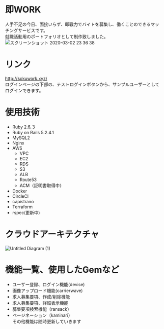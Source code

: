 # 即WORK
人手不足の今日、面接いらず、即戦力でバイトを募集し、働くことのできるマッチングサービスです。<br>
就職活動用のポートフォリオとして制作致しました。<br>
![スクリーンショット 2020-03-02 23 36 38](https://user-images.githubusercontent.com/54785182/75742784-16d54b00-5d52-11ea-8671-bf4262f81af0.png)

# リンク
http://sokuwork.xyz/<br>
ログインページの下部の、テストログインボタンから、サンプルユーザーとしてログインできます。

# 使用技術

- Ruby 2.6.３
- Ruby on Rails 5.2.4.1
- MySQL2
- Nginx
- AWS
  - VPC
  - EC2
  - RDS
  - S3
  - ALB
  - Route53
  - ACM（証明書取得中）
- Docker
- CircleCI
- capistrano
- Terraform
- rspec(更新中)


# クラウドアーキテクチャ
![Untitled Diagram (1)](https://user-images.githubusercontent.com/54785182/77249271-37befb00-6c83-11ea-9e5a-5d416c4233f8.png)

# 機能一覧、使用したGemなど
- ユーザー登録、ログイン機能(devise)
- 画像アップロード機能(carrierwave)
- 求人募集要項、作成/削除機能
- 求人募集要項、詳細表示機能
- 募集要項検索機能（ransack）
- ページネーション（kaminari）<br>
その他機能は随時更新していきます
